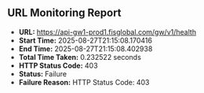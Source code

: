 ## URL Monitoring Report

- **URL:** https://api-gw1-prod1.fisglobal.com/gw/v1/health
- **Start Time:** 2025-08-27T21:15:08.170416
- **End Time:** 2025-08-27T21:15:08.402938
- **Total Time Taken:** 0.232522 seconds
- **HTTP Status Code:** 403
- **Status:** Failure
- **Failure Reason:** HTTP Status Code: 403
